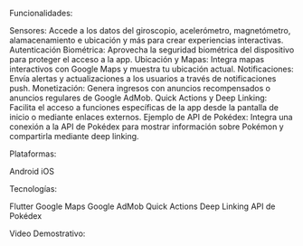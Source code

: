 Funcionalidades:

Sensores: Accede a los datos del giroscopio, acelerómetro, magnetómetro, alamacenamiento e ubicación y más para crear experiencias interactivas.
Autenticación Biométrica: Aprovecha la seguridad biométrica del dispositivo para proteger el acceso a la app.
Ubicación y Mapas: Integra mapas interactivos con Google Maps y muestra tu ubicación actual.
Notificaciones: Envía alertas y actualizaciones a los usuarios a través de notificaciones push.
Monetización: Genera ingresos con anuncios recompensados o anuncios regulares de Google AdMob.
Quick Actions y Deep Linking: Facilita el acceso a funciones específicas de la app desde la pantalla de inicio o mediante enlaces externos.
Ejemplo de API de Pokédex: Integra una conexión a la API de Pokédex para mostrar información sobre Pokémon y compartirla mediante deep linking.

Plataformas:

Android
iOS

Tecnologías:

Flutter
Google Maps
Google AdMob
Quick Actions
Deep Linking
API de Pokédex

Video Demostrativo:
